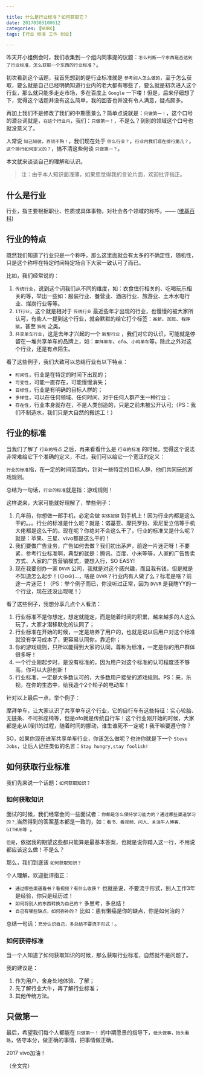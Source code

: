 ```yaml
---

title: 什么是行业标准？如何获取它？
date: 20170303100612
categories: [WORK]
tags: [行业 标准 工作 创业]

---
```


昨天开小组例会时，我们收集到一个组内同事提的议题：`怎么判断一个东西是否达到了行业标准，怎么获取一个东西的行业标准？`。

初次看到这个话题，我首先想到的是行业标准就是 `参考别人怎么做的`，至于怎么获取，要么就是自己已经明确知道行业内的老大都有哪些了，要么就是初次进入这个行业，那么就只能多走走市场，多在百度上 `Google` 一下喽！但是，后来仔细想了下，觉得这个话题并没有这么简单，我的回答也并没有令人满意，疑点颇多。

再加上我们不是修改了我们的中期愿景么？简单点说就是：`只做第一！`，这个口号的潜台词就是，`在这个行业内`，我们：`只做第一！`，不是么？到别的领域这个口号也就没意义了。

人常说 `知己知彼，百战不殆！`，我们现在处于 `什么行业？`，`行业内我们现在排行第几？`，`这个排行如何定义的？`，搞不清这些何谈 `只做第一？`。

本文就来谈谈自己的理解和认识。

> 注：由于本人知识面浅薄，如果您觉得我的言论片面，欢迎批评指正。

## 什么是行业

行业，指主要根据职业、性质或具体事物，对社会各个领域的称呼。—— ([维基百科](https://zh.wikipedia.org/wiki/%E8%A1%8C%E4%B8%9A))

## 行业的特点

既然我们知道了行业只是一个称呼，那么这里面就会有太多的不确定性，随机性，只是这个称呼在特定时间特定场合下大家一致认可了而已。

比如，我们经常说的：

1. `传统行业`，说到这个词我们从不同的维度，如：衣食住行相关的、吃喝玩乐相关的等，举出一些如：服装行业、餐营业、酒店行业、旅游业、土木水电行业、煤炭行业等等。
1. `IT行业`，这个就是相对于 `传统行业` 最近些年才出现的行业，也慢慢的被大家所认可，有些人一提到这个行业，就会默默的给它打个标签：`高薪`、`加班`、`程序猿`，甚至 `猝死` 之类。
1. `共享单车行业`，这是去年才兴起的一个 `新型行业` ，我们对它的认识，可能就是停留在一堆共享单车的品牌上，如：`摩拜单车`、`ofo`、`小鸣单车`等，除此之外对这个行业，还是有点陌生。

看了这些例子，我们大致可以总结行业有以下特点：

* `时间性`，行业是在特定的时间下出现的；
* `可变性`，可能一直存在，可能慢慢消失；
* `目标性`，行业是有明确的目标人群的；
* `多样性`，可以在任何领域、任何时间、对于任何人群产生一种行业；
* `存在性`，行业本身就存在，不是人类创造的，只是之前未被公开认可;（PS：我们不制造水，我们只是大自然的搬运工！）

## 行业的标准

当我们了解了 `行业的特点` 之后，再来看看什么是 `行业的标准` 的时候，觉得这个说法非常难给它下个准确的定义，不过，我们可以给它一个宽泛的定义：

`行业的标准`指，在一定的时间范围内，针对一些特定的目标人群，他们共同玩的游戏规则。

总结为一句话，`行业的标准`就是指：游戏规则！

这样说来，大家可能就好理解了，举些例子：

1. 几年前，你想做一部手机，必定会做 `实体按键` 到手机上！因为行业内都是这么干的。。。行业的标准是什么呢？就是：诺基亚、摩托罗拉、索尼爱立信等手机大佬都是这么干的。现在呢？你绝对不会这么干了，行业的标准又是什么呢？就是：苹果、三星、vivo都是这么干的！
1. 我们要做广告业务，广告如何去做？我们初出茅庐，前途一片迷茫呀！不要紧，参考行业标准啊，典型的就是：腾讯、百度、小米等等，人家的广告售卖方式、人家的广告营销模式，要想入行，SO EASY!
1. 现在我要创办一家 `DVVR` 公司，我就是对这个感兴趣，而且我有钱，但是就是不知道怎么起步！(⊙o⊙)…，啥是 `DVVR`？行业内有人做了么？标准是啥？前途一片迷茫！（PS：举个例子而已，你没听过正常，因为 `DVVR` 是我瞎YY的一个行业，现在还没出现呢！）

看了这些例子，我想分享几点个人看法：

1. 行业标准不是你想定，想定就能定，而是随着时间的积累，越来越多的人这么玩了，大家才潜移默化的认同了；
1. 行业标准在开始的时候，一定是培养了用户的，也就是说以后用户对这个标准就没有学习成本了，更容易认同你，靠近你；
1. 你的游戏规则，只所以能得到大家的认同，尊称为标准，一定是你的用户群体很多呀！
1. 一个行业刚起步时，是没有标准的，因为用户对这个标准的认可程度还不够高，你可以大胆创新！
1. 行业标准，一定是大多数认可的，大多数用户接受的游戏规则。PS：来，乐视，在你的生态中，给我造个2个轮子的电动车！

针对以上最后一点，举个例子：

摩拜单车，让大家认识了共享单车这个行业，它的自行车有这些特征：实心轮胎、无链条、不可拆座椅等，但是ofo就是传统自行车！这个行业刚开始的时候，大家都是走从0到1的过程，随着时间的挪动，谁生谁死不一定呢！我干嘛要遵守你？

SO，如果你现在进军共享单车行业，你该怎么做呢？也许你就是下一个 `Steve Jobs`，让后人记住类似的名言：`Stay hungry,stay foolish!`

## 如何获取行业标准

我们先来说一个话题：`如何获取知识？`

### 如何获取知识

面试的时候，我们经常会问一些面试者：`你都是怎么保持学习能力的？通过哪些渠道学习的？`,当然得到的答案基本都是一致的，如：`看书、看视频、问人、关注牛人博客、GITHUB等 `。

`但是`，依据我的期望这些都只能算是最基本答案，也就是说你踏入这一行，不用说都应该这么做！不是么？

那么，我们到底该 `如何获取知识？` 

个人理解，欢迎批评指正：

* `通过哪些渠道看书？看视频？有什么收获？` 也就是说，不要流于形式，别人工作3年是经验，你只是经历过！
* `如何将别人的东西转换为自己的？` 多思考，多总结！
* `自己有哪些缺点，如何弥补的？` 比如：患有懒癌是你的缺点，你是如何治的？

总结一句话：`充分认识自己，多总结不要流于形式！`。

### 如何获得标准

当一个人知道了如何获取知识的时候，那么获取行业标准，自然就不是问题了。

我的建议是：

1. 作为用户，舍身处地体验、了解；
1. 先了解行业大牛，再了解行业标准；
1. 其他传统方法。

## 只做第一

最后，希望我们每个人都能在 `只做第一！` 的中期愿景的指导下，`低头做事，抬头看路`，恪守本分，做正确的事情，把事情做正确。

2017 vivo加油！

（全文完）
